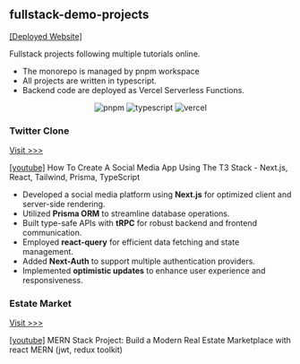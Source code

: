 ## fullstack-demo-projects

[[Deployed Website]]()

Fullstack projects following multiple tutorials online.
- The monorepo is managed by pnpm workspace
- All projects are written in typescript.
- Backend code are deployed as Vercel Serverless Functions.

<p align="center">
    <img alt="pnpm" src="https://img.shields.io/badge/pnpm-yellow?style=for-the-badge&logo=pnpm&logoColor=white" />
    <img alt="typescript" src="https://img.shields.io/badge/TypeScript-007ACC?style=for-the-badge&logo=typescript&logoColor=white" />
    <img alt="vercel" src="https://img.shields.io/badge/Vercel-000000?style=for-the-badge&logo=vercel&logoColor=white" />
</p>

### Twitter Clone

[Visit >>>](https://hmpthz-twitter-clone.vercel.app)

[[youtube]](https://www.youtube.com/watch?v=jqVm5_G1ZEE) How To Create A Social Media App Using The T3 Stack - Next.js, React, Tailwind, Prisma, TypeScript

- Developed a social media platform using **Next.js** for optimized client and server-side rendering.
- Utilized **Prisma ORM** to streamline database operations.
- Built type-safe APIs with **tRPC** for robust backend and frontend communication.
- Employed **react-query** for efficient data fetching and state management.
- Added **Next-Auth** to support multiple authentication providers.
- Implemented **optimistic updates** to enhance user experience and responsiveness.

### Estate Market

[Visit >>>](https://hmpthz-estate-market.vercel.app)

[[youtube]](https://www.youtube.com/watch?v=VAaUy_Moivw) MERN Stack Project: Build a Modern Real Estate Marketplace with react MERN (jwt, redux toolkit)
